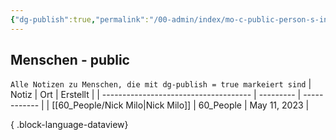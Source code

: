 ```yaml
---
{"dg-publish":true,"permalink":"/00-admin/index/mo-c-public-person-s-index/","tags":["class/index"],"noteIcon":""}
---
```


## Menschen - public
`Alle Notizen zu Menschen, die mit dg-publish = true markeiert sind`
| Notiz                                 | Ort       | Erstellt     |
| ------------------------------------- | --------- | ------------ |
| [[60_People/Nick Milo\|Nick Milo]] | 60_People | May 11, 2023 |

{ .block-language-dataview}

